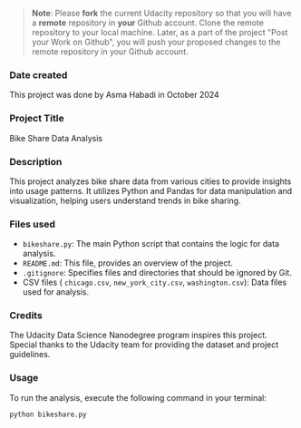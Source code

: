 >**Note**: Please **fork** the current Udacity repository so that you will have a **remote** repository in **your** Github account. Clone the remote repository to your local machine. Later, as a part of the project "Post your Work on Github", you will push your proposed changes to the remote repository in your Github account.

### Date created
This project was done by Asma Habadi in October 2024

### Project Title
Bike Share Data Analysis

### Description
This project analyzes bike share data from various cities to provide insights into usage patterns. It utilizes Python and Pandas for data manipulation and visualization, helping users understand trends in bike sharing.

### Files used
- `bikeshare.py`: The main Python script that contains the logic for data analysis.
- `README.md`: This file, provides an overview of the project.
- `.gitignore`: Specifies files and directories that should be ignored by Git.
- CSV files ( `chicago.csv`, `new_york_city.csv`, `washington.csv`): Data files used for analysis.

### Credits
The Udacity Data Science Nanodegree program inspires this project. Special thanks to the Udacity team for providing the dataset and project guidelines.

### Usage
To run the analysis, execute the following command in your terminal:
```bash
python bikeshare.py
